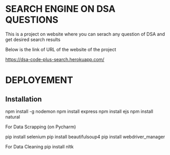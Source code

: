 # SEARCH ENGINE ON DSA QUESTIONS

This is a project on website where you can serach any question of DSA and get desired search results

Below is the link of URL of the website of the project

https://dsa-code-plus-search.herokuapp.com/

# DEPLOYEMENT



## Installation

npm install -g nodemon
npm install express
npm install ejs
npm install natural

For Data Scrapping (on Pycharm)

pip install selenium
pip install beautifulsoup4
pip install webdriver_manager

For Data Cleaning 
pip install nltk

    
